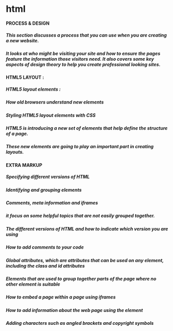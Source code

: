 # html

**PROCESS & DESIGN**
##### This section discusses a process that you can use when you are creating a new website.
##### It looks at who might be visiting your site and how to ensure the pages feature the information those visitors need. It also covers some key aspects of design theory to help you create professional looking sites.
**HTML5 LAYOUT :**
##### HTML5 layout elements :
##### How old browsers understand new elements
##### Styling HTML5 layout elements with CSS
##### HTML5 is introducing a new set of elements that help define the structure of a page.
##### These new elements are going to play an important part in creating layouts.
**EXTRA MARKUP**
##### Specifying different versions of HTML
##### Identifying and grouping elements
##### Comments, meta information and iframes
 ##### it focus on some helpful topics that are not easily grouped together. 
##### The different versions of HTML and how to indicate which version you are using
##### How to add comments to your code
##### Global attributes, which are attributes that can be used on any element, including the class and id attributes
##### Elements that are used to group together parts of the page where no other element is suitable
##### How to embed a page within a page using iframes
##### How to add information about the web page using the <meta> element
##### Adding characters such as angled brackets and copyright symbols